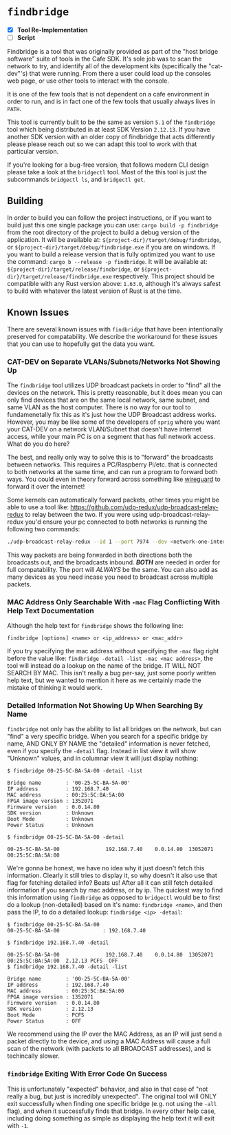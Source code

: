 # `findbridge` #

- [x] **Tool Re-Implementation**
- [ ] **Script**

Findbridge is a tool that was originally provided as part of the "host bridge
software" suite of tools in the Cafe SDK. It's sole job was to scan the network
to try, and identify all of the development kits (specifically the "cat-dev"'s)
that were running. From there a user could load up the consoles web page, or
use other tools to interact with the console.

It is one of the few tools that is not dependent on a cafe environment in order
to run, and is in fact one of the few tools that usually always lives in
`PATH`.

This tool is currently built to be the same as version `5.1` of the
`findbridge` tool which being distributed in at least SDK Version `2.12.13`.
If you have another SDK version with an older copy of findbridge that acts
differently please please reach out so we can adapt this tool to work with
that particular version.

If you're looking for a bug-free version, that follows modern CLI design please
take a look at the `bridgectl` tool. Most of the this tool is just the
subcommands `bridgectl ls`, and `bridgectl get`.

## Building ##

In order to build you can follow the project instructions, or if you want to
build just this one single package you can use: `cargo build -p findbridge`
from the root directory of the project to build a debug version of the
application. It will be available at: `${project-dir}/target/debug/findbridge`,
or `${project-dir}/target/debug/findbridge.exe` if you are on windows. If you
want to build a release version that is fully optimized you want to use the
command: `cargo b --release -p findbridge`. It will be available at:
`${project-dir}/target/release/findbridge`, or
`${project-dir}/target/release/findbridge.exe` respectively. This project
should be compatible with any Rust version above: `1.63.0`, although it's
always safest to build with whatever the latest version of Rust is at the time.

## Known Issues ##

There are several known issues with `findbridge` that have been intentionally
preserved for compatability. We describe the workaround for these issues that
you can use to hopefully get the data you want.

### CAT-DEV on Separate VLANs/Subnets/Networks Not Showing Up ###

The `findbridge` tool utilizes UDP broadcast packets in order to "find" all
the devices on the network. This is pretty reasonable, but it does mean you can
only find devices that are on the same local network, same subnet, and same
VLAN as the host computer. There is no way for our tool to fundamenetally fix
this as it's just how the UDP Broadcast address works. However, you may be like
some of the developers of `sprig` where you want your CAT-DEV on a network
VLAN/Subnet that doesn't have internet access, while your main PC is on a
segment that has full network access. What do you do here?

The best, and really only way to solve this is to "forward" the broadcasts
between networks. This requires a PC/Raspberry Pi/etc. that is connected to
both networks at the same time, and can run a program to forward both ways. You
could even in theory forward across something like [wireguard](https://www.wireguard.com/)
to forward it over the internet!

Some kernels can automatically forward packets, other times you might be able
to use a tool like: <https://github.com/udp-redux/udp-broadcast-relay-redux>
to relay between the two. If you were using udp-broadcast-relay-redux you'd
ensure your pc connected to both networks is running the following two
commands:

```sh
./udp-broadcast-relay-redux --id 1 --port 7974 --dev <network-one-interface> --dev <network-two-interface>
```

This way packets are being forwarded in both directions both the broadcasts
out, and the broadcasts inbound. ***BOTH*** are needed in order for full
compatability. The port will *ALWAYS* be the same. You can also add as many
devices as you need incase you need to broadcast across multiple packets.

### MAC Address Only Searchable With `-mac` Flag Conflicting With Help Text Documentation ###

Although the help text for `findbridge` shows the following line:

```
findbridge [options] <name> or <ip_address> or <mac_addr>
```

If you try specifying the mac address without specifying the `-mac` flag right
before the value like: `findbridge -detail -list -mac <mac address>`, the tool
will instead do a lookup on the name of the bridge. IT WILL NOT SEARCH BY MAC.
This isn't really a bug per-say, just some poorly written help text, but we
wanted to mention it here as we certainly made the mistake of thinking it would
work.

### Detailed Information Not Showing Up When Searching By Name ###

`findbridge` not only has the ability to list all bridges on the network, but
can "find" a very specific bridge. When you search for a specific bridge by
name, AND ONLY BY NAME the "detailed" information is never fetched, even if you
specify the `-detail` flag. Instead in list view it will show "Unknown" values,
and in columnar view it will just display nothing:

```text
$ findbridge 00-25-5C-BA-5A-00 -detail -list

Bridge name        : '00-25-5C-BA-5A-00'
IP address         : 192.168.7.40
MAC address        : 00:25:5C:BA:5A:00
FPGA image version : 1352071
Firmware version   : 0.0.14.80
SDK version        : Unknown
Boot Mode          : Unknown
Power Status       : Unknown
```

```text
$ findbridge 00-25-5C-BA-5A-00 -detail

00-25-5C-BA-5A-00               192.168.7.40    0.0.14.80  13052071  00:25:5C:BA:5A:00
```

We're gonna be honest, we have no idea why it just doesn't fetch this
information. Clearly it still tries to display it, so why doesn't it also use
that flag for fetching detailed info? Beats us! After all it can still fetch
detailed information if you search by mac address, or by ip. The quickest way
to find this information using `findbridge` as opposed to `bridgectl` would be
to first do a lookup (non-detailed) based on it's name: `findbridge <name>`,
and then pass the IP, to do a detailed lookup: `findbridge <ip> -detail`:

```
$ findbridge 00-25-5C-BA-5A-00
00-25-5C-BA-5A-00              : 192.168.7.40

$ findbridge 192.168.7.40 -detail

00-25-5C-BA-5A-00               192.168.7.40    0.0.14.80  13052071  00:25:5C:BA:5A:00  2.12.13 PCFS  OFF
$ findbridge 192.168.7.40 -detail -list

Bridge name        : '00-25-5C-BA-5A-00'
IP address         : 192.168.7.40
MAC address        : 00:25:5C:BA:5A:00
FPGA image version : 1352071
Firmware version   : 0.0.14.80
SDK version        : 2.12.13
Boot Mode          : PCFS
Power Status       : OFF
```

We recommend using the IP over the MAC Address, as an IP will just send a
packet directly to the device, and using a MAC Address will cause a full scan
of the network (with packets to all BROADCAST addresses), and is techincally
slower.

### `findbridge` Exiting With Error Code On Success ###

This is unfortunately "expected" behavior, and also in that case of "not really
a bug, but just is incredibly unexpected". The original tool will ONLY exit
successfully when finding one specific bridge (e.g. not using the `-all` flag),
and when it successfully finds that bridge. In every other help case, including
doing something as simple as displaying the help text it will exit with `-1`.
